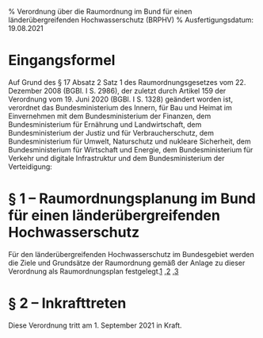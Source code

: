 % Verordnung über die Raumordnung im Bund für einen länderübergreifenden Hochwasserschutz  (BRPHV)
% Ausfertigungsdatum: 19.08.2021
 
# Eingangsformel

Auf Grund des § 17 Absatz 2 Satz 1 des Raumordnungsgesetzes vom 22. Dezember 2008 (BGBl. I S. 2986), der zuletzt durch Artikel 159 der Verordnung vom 19. Juni 2020 (BGBl. I S. 1328) geändert worden ist, verordnet das Bundesministerium des Innern, für Bau und Heimat im Einvernehmen mit dem Bundesministerium der Finanzen, dem Bundesministerium für Ernährung und Landwirtschaft, dem Bundesministerium der Justiz und für Verbraucherschutz, dem Bundesministerium für Umwelt, Naturschutz und nukleare Sicherheit, dem Bundesministerium für Wirtschaft und Energie, dem Bundesministerium für Verkehr und digitale Infrastruktur und dem Bundesministerium der Verteidigung:

# § 1 – Raumordnungsplanung im Bund für einen länderübergreifenden Hochwasserschutz

Für den länderübergreifenden Hochwasserschutz im Bundesgebiet werden die Ziele und Grundsätze der Raumordnung gemäß der Anlage zu dieser Verordnung als Raumordnungsplan festgelegt.<span id="FnR.F817842_01"></span><a href="#F817842_01" class="FnR">1</a></sup> ,</sup><span id="FnR.F817842_02"></span><a href="#F817842_02" class="FnR">2</a></sup> ,</sup><span id="FnR.F817842_03"></span><a href="#F817842_03" class="FnR">3</a></sup>

# § 2 – Inkrafttreten

Diese Verordnung tritt am 1. September 2021 in Kraft.
